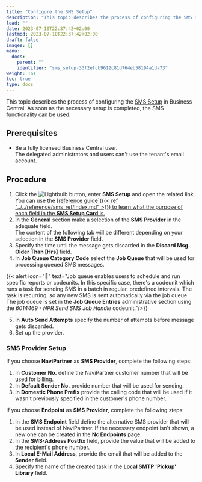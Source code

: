 ```yaml
---
title: "Configure the SMS Setup"
description: "This topic describes the process of configuring the SMS Setup. As soon as the necessary setup is completed, the SMS functionality can be used."
lead: ""
date: 2023-07-10T22:37:42+02:00
lastmod: 2023-07-10T22:37:42+02:00
draft: false
images: []
menu:
  docs:
    parent: ""
    identifier: "sms_setup-33f2efcb9612c81d764eb58194a1da73"
weight: 161
toc: true
type: docs
---
```


This topic describes the process of configuring the [<ins>SMS Setup<ins>](https://learn.microsoft.com/en-us/dynamics365/business-central/admin-how-setup-email) in Business Central. As soon as the necessary setup is completed, the SMS functionality can be used.

## Prerequisites

- Be a fully licensed Business Central user.    
  The delegated administrators and users can't use the tenant's email account.

## Procedure

1. Click the ![Lightbulb](Lightbulb_icon.PNG) button, enter **SMS Setup** and open the related link.      
   You can use the [<ins>reference guide<ins>]({{< ref "../../reference/sms_ref/index.md" >}}) to learn what the purpose of each field in the **SMS Setup Card** is. 
2. In the **General** section make a selection of the **SMS Provider** in the adequate field.       
   The content of the following tab will be different depending on your selection in the **SMS Provider** field.
3. Specify the time until the message gets discarded in the **Discard Msg. Older Than \[Hrs]** field.
4. In **Job Queue Category Code** select the **Job Queue** that will be used for processing queued SMS messages.     

  {{< alert icon="📝" text="Job queue enables users to schedule and run specific reports or codeunits. In this specific case, there's a codeunit which runs a task for sending SMS in a batch in regular, predefined intervals. The task is recurring, so any new SMS is sent automatically via the job queue. The job queue is set in the <b>Job Queue Entries</b> administrative section using the <i>6014469 - NPR Send SMS Job Handle</i> codeunit."/>}}

5. In **Auto Send Attempts** specify the number of attempts before message gets discarded.
6. Set up the provider.

### SMS Provider Setup

If you choose **NaviPartner** as **SMS Provider**, complete the following steps:

   1. In **Customer No.** define the NaviPartner customer number that will be used for billing.
   2. In **Default Sender No.** provide number that will be used for sending.
   3. In **Domestic Phone Prefix** provide the calling code that will be used if it wasn't previously specified in the customer's phone number.

If you choose **Endpoint** as **SMS Provider**, complete the following steps:

   1. In the **SMS Endpoint** field define the alternative SMS provider that will be used instead of NaviPartner. If the necessary endpoint isn't shown, a new one can be created in the **Nc Endpoints** page.
   2. In the **SMS-Address Postfix** field, provide the value that will be added to the recipient's phone number.
   3. In **Local E-Mail Address**, provide the email that will be added to the **Sender** field.
   4. Specify the name of the created task in the **Local SMTP 'Pickup' Library** field.
   